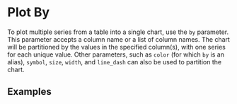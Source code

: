 # Plot By

To plot multiple series from a table into a single chart, use the `by` parameter. This parameter accepts a column name or a list of column names. The chart will be partitioned by the values in the specified column(s), with one series for each unique value. Other parameters, such as `color` (for which `by` is an alias), `symbol`, `size`, `width`, and `line_dash` can also be used to partition the chart.

## Examples
